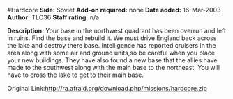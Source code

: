 #Hardcore
**Side:** Soviet
**Add-on required:** none
**Date added:** 16-Mar-2003
**Author:** TLC36
**Staff rating:** n/a

**Description:** Your base in the northwest quadrant has been overrun and left in ruins. Find the base and rebuild it. We must drive England back across the lake and destroy there base. Intelligence has reported cruisers in the area along with some air and ground units,so be careful when you place your new buildings. They have also found a new base that the allies have made to the southwest along with the main base to the northeast. You will have to cross the lake to get to their main base.

Original Link:http://ra.afraid.org/download.php/missions/hardcore.zip
